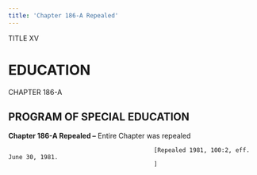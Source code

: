 ```yaml
---
title: 'Chapter 186-A Repealed'
---
```


TITLE XV
                                             
EDUCATION
=========

CHAPTER 186-A
                                             
PROGRAM OF SPECIAL EDUCATION
----------------------------

**Chapter 186-A Repealed –** Entire Chapter was repealed


                                             [Repealed 1981, 100:2, eff. June 30, 1981.
                                             ]
